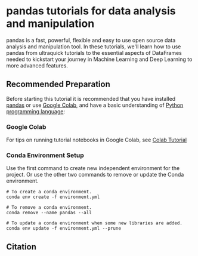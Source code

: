 # pandas tutorials for data analysis and manipulation

pandas is a fast, powerful, flexible and easy to use open source data analysis and manipulation tool. In these tutorials, we'll learn how to use pandas from ultraquick tutorials to the essential aspects of DataFrames needed to kickstart your journey in Machine Learning and Deep Learning to more advanced features.

## Recommended Preparation

Before starting this tutorial it is recommended that you have installed [pandas](https://pandas.pydata.org/getting_started.html) or use [Google Colab](https://colab.research.google.com/?utm_source=scs-index), and have a basic understanding of [Python programming language](https://www.python.org/doc/):

### Google Colab

For tips on running tutorial notebooks in Google Colab, see [Colab Tutorial](https://colab.research.google.com/drive/16pBJQePbqkz3QFV54L4NIkOn1kwpuRrj)

### Conda Environment Setup

Use the first command to create new independent environment for the project. Or use the other two commands to remove or update the Conda environment.

```shell
# To create a conda environment.
conda env create -f environment.yml

# To remove a conda environment.
conda remove --name pandas --all

# To update a conda environment when some new libraries are added.
conda env update -f environment.yml --prune
```

## Citation

```bibtex

```
